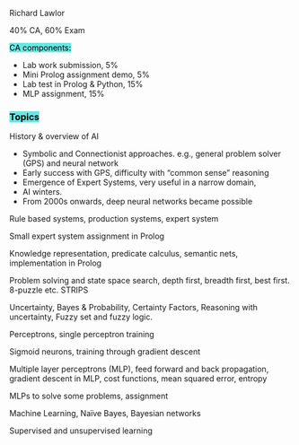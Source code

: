 Richard Lawlor

40% CA, 60% Exam

<mark style="background: #69E7E4;">CA components:</mark>
- Lab work submission, 5%
- Mini Prolog assignment demo, 5%
- Lab test in Prolog & Python, 15%
- MLP assignment, 15%
### <mark style="background: #69E7E4;">Topics</mark>

History & overview of AI
- Symbolic and Connectionist approaches. e.g., general problem solver (GPS) and neural network
- Early success with GPS, difficulty with “common sense” reasoning
- Emergence of Expert Systems, very useful in a narrow domain,
- AI winters.
- From 2000s onwards, deep neural networks became possible

Rule based systems, production systems, expert system

Small expert system assignment in Prolog

Knowledge representation, predicate calculus, semantic nets, implementation in Prolog

Problem solving and state space search, depth first, breadth first, best first. 8-puzzle etc. STRIPS

Uncertainty, Bayes & Probability, Certainty Factors, Reasoning with uncertainty, Fuzzy set and fuzzy logic.

Perceptrons, single perceptron training

Sigmoid neurons, training through gradient descent

Multiple layer perceptrons (MLP), feed forward and back propagation, gradient descent in MLP, cost functions, mean squared error, entropy

MLPs to solve some problems, assignment

Machine Learning, Naïve Bayes, Bayesian networks

Supervised and unsupervised learning



